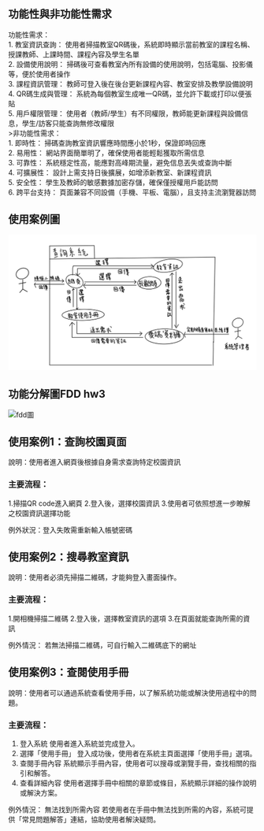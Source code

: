 ## 功能性與非功能性需求 
功能性需求：
  <br>1. 教室資訊查詢： 使用者掃描教室QR碼後，系統即時顯示當前教室的課程名稱、授課教師、上課時間、課程內容及學生名單
  <br>2. 設備使用說明： 掃碼後可查看教室內所有設備的使用說明，包括電腦、投影儀等，便於使用者操作
  <br>3. 課程資訊管理： 教師可登入後在後台更新課程內容、教室安排及教學設備說明
  <br>4. QR碼生成與管理： 系統為每個教室生成唯一QR碼，並允許下載或打印以便張貼
  <br>5. 用戶權限管理： 使用者（教師/學生）有不同權限，教師能更新課程與設備信息，學生/訪客只能查詢無修改權限<br>>非功能性需求：
  <br>1. 即時性： 掃碼查詢教室資訊響應時間應小於1秒，保證即時回應
  <br>2. 易用性： 網站界面簡單明了，確保使用者能輕鬆獲取所需信息
  <br>3. 可靠性： 系統穩定性高，能應對高峰期流量，避免信息丟失或查詢中斷
  <br>4. 可擴展性： 設計上需支持日後擴展，如增添新教室、新課程資訊
  <br>5. 安全性： 學生及教師的敏感數據加密存儲，確保僅授權用戶能訪問
  <br>6. 跨平台支持： 頁面兼容不同設備（手機、平板、電腦），且支持主流瀏覽器訪問
## 使用案例圖 
![使用案例圖1](使用案例圖1.jpg "使用案例圖1")
## 功能分解圖FDD hw3
![fdd圖](https://github.com/user-attachments/assets/87c5fa8c-dc54-43eb-a414-d3288380236a)

## 使用案例1：查詢校園頁面

說明：使用者進入網頁後根據自身需求查詢特定校園資訊
### 主要流程：
1.掃描QR code進入網頁
2.登入後，選擇校園資訊
3.使用者可依照想進一步瞭解之校園資訊選擇功能

例外狀況：登入失敗需重新輸入帳號密碼

## 使用案例2：搜尋教室資訊

說明：使用者必須先掃描二維碼，才能夠登入畫面操作。

### 主要流程：
1.開相機掃描二維碼
2.登入後，選擇教室資訊的選項
3.在頁面就能查詢所需的資訊

例外情況：
若無法掃描二維碼，可自行輸入二維碼底下的網址

## 使用案例3：查閱使用手冊

說明：使用者可以通過系統查看使用手冊，以了解系統功能或解決使用過程中的問題。

### 主要流程：
1. 登入系統 使用者進入系統並完成登入。
2. 選擇「使用手冊」 登入成功後，使用者在系統主頁面選擇「使用手冊」選項。
3. 查閱手冊內容 系統顯示手冊內容，使用者可以搜尋或瀏覽手冊，查找相關的指引和解答。
4. 查看詳細內容 使用者選擇手冊中相關的章節或條目，系統顯示詳細的操作說明或解決方案。

例外情況：
無法找到所需內容 若使用者在手冊中無法找到所需的內容，系統可提供「常見問題解答」連結，協助使用者解決疑問。



